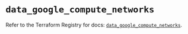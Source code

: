 # `data_google_compute_networks`

Refer to the Terraform Registry for docs: [`data_google_compute_networks`](https://registry.terraform.io/providers/hashicorp/google/6.46.0/docs/data-sources/compute_networks).
